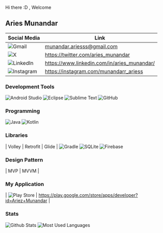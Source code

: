 Hi there :D , Welcome

## Aries Munandar
|  Social Media  | Link  |
|---|---|
|  ![Gmail](https://img.shields.io/badge/Gmail-D14836?style=for-the-badge&logo=gmail&logoColor=white) |  munandar.ariesss@gmail.com |
|  ![X](https://img.shields.io/badge/X-%23000000.svg?style=for-the-badge&logo=X&logoColor=white) | https://twitter.com/aries_munandar |
|  ![LinkedIn](https://img.shields.io/badge/linkedin-%230077B5.svg?style=for-the-badge&logo=linkedin&logoColor=white) |  https://www.linkedin.com/in/aries_munandar/ |
|  ![Instagram](https://img.shields.io/badge/Instagram-%23E4405F.svg?style=for-the-badge&logo=Instagram&logoColor=white) |  https://instagram.com/munandarr_ariess |

### Development Tools

![Android Studio](https://img.shields.io/badge/android%20studio-346ac1?style=for-the-badge&logo=android%20studio&logoColor=white) 
![Eclipse](https://img.shields.io/badge/Eclipse-FE7A16.svg?style=for-the-badge&logo=Eclipse&logoColor=white)
![Sublime Text](https://img.shields.io/badge/sublime_text-%23575757.svg?style=for-the-badge&logo=sublime-text&logoColor=important)
![GitHub](https://img.shields.io/badge/github-%23121011.svg?style=for-the-badge&logo=github&logoColor=white)

### Programming

![Java](https://img.shields.io/badge/java-%23ED8B00.svg?style=for-the-badge&logo=openjdk&logoColor=white)
![Kotlin](https://img.shields.io/badge/kotlin-%237F52FF.svg?style=for-the-badge&logo=kotlin&logoColor=white)

### Libraries

|  Volley  |  Retrofit |  Glide  |
![Gradle](https://img.shields.io/badge/Gradle-02303A.svg?style=for-the-badge&logo=Gradle&logoColor=white)
![SQLite](https://img.shields.io/badge/sqlite-%2307405e.svg?style=for-the-badge&logo=sqlite&logoColor=white)
![Firebase](https://img.shields.io/badge/firebase-a08021?style=for-the-badge&logo=firebase&logoColor=ffcd34)

### Design Pattern

|  MVP  |  MVVM |

### My Application

|  ![Play Store](https://img.shields.io/badge/Google_Play-414141?style=for-the-badge&logo=google-play&logoColor=white)  |  https://play.google.com/store/apps/developer?id=Ariez+Munandar |

### Stats

![Github Stats](https://github-readme-stats.vercel.app/api?username=ketombeh&hide_border=true&theme=radical&show_icons=true&bg_color=161b22&custom_title=GitHub%20Stats)
![Most Used Languages](https://github-readme-stats.vercel.app/api/top-langs/?username=ketombeh&layout=compact&theme=radical&bg_color=161b22&hide_border=true)
